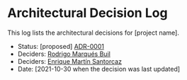# Architectural Decision Log

This log lists the architectural decisions for [project name].

<!-- adrlog -- Regenerate the content by using "adr-log -i". You can install it via "npm install -g adr-log" -->


* Status: [proposed] [ADR-0001](0001-Aquitectura-del-sistema.md) <!-- optional -->
* Deciders: [Rodrigo Marqués Buil](https://github.com/Larrivey)
* Deciders: [Enrique Martín Santorcaz](https://github.com/kikmar)
* Date: [2021-10-30 when the decision was last updated] <!-- optional -->



